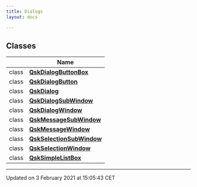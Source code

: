 ```yaml
---
title: Dialogs
layout: docs

---
```



## Classes

|                | Name           |
| -------------- | -------------- |
| class | **[QskDialogButtonBox](/docs/classes/classQskDialogButtonBox/)**  |
| class | **[QskDialogButton](/docs/classes/classQskDialogButton/)**  |
| class | **[QskDialog](/docs/classes/classQskDialog/)**  |
| class | **[QskDialogSubWindow](/docs/classes/classQskDialogSubWindow/)**  |
| class | **[QskDialogWindow](/docs/classes/classQskDialogWindow/)**  |
| class | **[QskMessageSubWindow](/docs/classes/classQskMessageSubWindow/)**  |
| class | **[QskMessageWindow](/docs/classes/classQskMessageWindow/)**  |
| class | **[QskSelectionSubWindow](/docs/classes/classQskSelectionSubWindow/)**  |
| class | **[QskSelectionWindow](/docs/classes/classQskSelectionWindow/)**  |
| class | **[QskSimpleListBox](/docs/classes/classQskSimpleListBox/)**  |












-------------------------------

Updated on  3 February 2021 at 15:05:43 CET